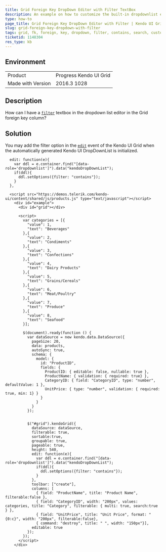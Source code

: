 ```yaml
---
title: Grid Foreign Key DropDown Editor with Filter TextBox
description: An example on how to customize the built-in dropdownlist editor of the foreign key column to include a filter in the Kendo UI Grid.
type: how-to
page_title: Grid Foreign Key DropDown Editor with Filter | Kendo UI Grid for jQuery
slug: grid-foreign-key-dropdown-with-filter
tags: grid, fk, foreign, key, dropdown, filter, contains, search, custom, edit
ticketid: 1148304
res_type: kb
---
```


## Environment

<table>
 <tr>
  <td>Product</td>
  <td>Progress Kendo UI Grid</td>
 </tr>
 <tr>
  <td>Made with Version</td>
  <td>2016.3 1028</td>
 </tr>
</table>


## Description

How can I have a [`filter`](/api/javascript/ui/dropdownlist/configuration/filter) textbox in the dropdown list editor in the Grid foreign key column?

## Solution

You may add the filter option in the [`edit`](/api/javascript/ui/grid/events/edit) event of the Kendo UI Grid when the automatically generated Kendo UI DropDownList is initialized.

```
  edit: function(e){
    var ddl = e.container.find("[data-role='dropdownlist']").data("kendoDropDownList");
    if(ddl){
      ddl.setOptions({filter: "contains"});
    }              		
  },
```

```dojo
  <script src="https://demos.telerik.com/kendo-ui/content/shared/js/products.js" type="text/javascript"></script>
    <div id="example">
      <div id="grid"></div>

      <script>
        var categories = [{
          "value": 1,
          "text": "Beverages"
        },{
          "value": 2,
          "text": "Condiments"
        },{
          "value": 3,
          "text": "Confections"
        },{
          "value": 4,
          "text": "Dairy Products"
        },{
          "value": 5,
          "text": "Grains/Cereals"
        },{
          "value": 6,
          "text": "Meat/Poultry"
        },{
          "value": 7,
          "text": "Produce"
        },{
          "value": 8,
          "text": "Seafood"
        }];

        $(document).ready(function () {
          var dataSource = new kendo.data.DataSource({
            pageSize: 20,
            data: products,
            autoSync: true,
            schema: {
              model: {
                id: "ProductID",
                fields: {
                  ProductID: { editable: false, nullable: true },
                  ProductName: { validation: { required: true} },
                  CategoryID: { field: "CategoryID", type: "number", defaultValue: 1 },
                  UnitPrice: { type: "number", validation: { required: true, min: 1} }
                }
              }
            }
          });


          $("#grid").kendoGrid({
            dataSource: dataSource,
            filterable: true,
            sortable:true,
            groupable: true,
            pageable: true,
            height: 540,
            edit: function(e){
              var ddl = e.container.find("[data-role='dropdownlist']").data("kendoDropDownList");
              if(ddl){
                ddl.setOptions({filter: "contains"});
              }              		
            },
            toolbar: ["create"],
            columns: [
              { field: "ProductName", title: "Product Name", filterable:false },
              { field: "CategoryID", width: "200px", values: categories, title: "Category", filterable: { multi: true, search:true } },
              { field: "UnitPrice", title: "Unit Price", format: "{0:c}", width: "200px", filterable:false},
              { command: "destroy", title: " ", width: "150px"}],
            editable: true
          });
        });
      </script>
    </div>
```
